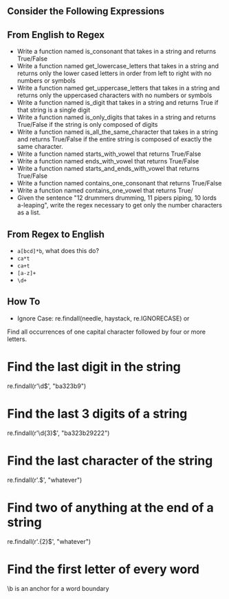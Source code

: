 ## Consider the Following Expressions

## From English to Regex
- Write a function named is_consonant that takes in a string and returns True/False 
- Write a function named get_lowercase_letters that takes in a string and returns only the lower cased letters in order from left to right with no numbers or symbols
- Write a function named get_uppercase_letters that takes in a string and returns only the uppercased characters with no numbers or symbols
- Write a function named is_digit that takes in a string and returns True if that string is a single digit
- Write a function named is_only_digits that takes in a string and returns True/False if the string is only composed of digits
- Write a function named is_all_the_same_character that takes in a string and returns True/False if the entire string is composed of exactly the same character.
- Write a function named starts_with_vowel that returns True/False
- Write a function named ends_with_vowel that returns True/False
- Write a function named starts_and_ends_with_vowel that returns True/False
- Write a function named contains_one_consonant that returns True/False
- Write a function named contains_one_vowel that returns True/
- Given the sentence "12 drummers drumming, 11 pipers piping, 10 lords a-leaping", write the regex necessary to get only the number characters as a list.

## From Regex to English
- `a[bcd]*b`, what does this do?
- `ca*t`
- `ca+t`
- `[a-z]+`
- `\d+`

## How To
- Ignore Case: re.findall(needle, haystack, re.IGNORECASE) or 



Find all occurrences of one capital character followed by four or more letters.

# Find the last digit in the string
re.findall(r'\d$', "ba323b9")

# Find the last 3 digits of a string
re.findall(r'\d{3}$', "ba323b29222")

# Find the last character of the string
re.findall(r'.$', "whatever")

# Find two of anything at the end of a string
re.findall(r'.{2}$', "whatever")




# Find the first letter of every word
\b is an anchor for a word boundary
